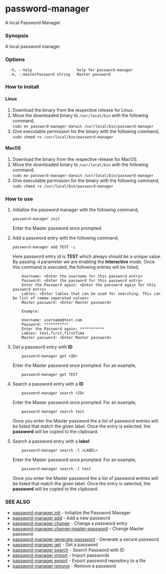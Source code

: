 # password-manager

A local Password Manager

### Synopsis

A local password manager

### Options

```
  -h, --help                    help for password-manager
  -m, --masterPassword string   Master password
```

### How to install

#### Linux

1. Download the binary from the respective release for Linux.
1. Move the downloaded binary to `/usr/local/bin` with the following command,         
     ```sudo mv password-manager-darwin /usr/local/bin/password-manager```
1. Give executable permission for the binary with the following command,  
    ```sudo chmod +x /usr/local/bin/password-manager```

#### MacOS

1. Download the binary from the respective release for MacOS.
1. Move the downloaded binary to `/usr/local/bin` with the following command,         
     ```sudo mv password-manager-darwin /usr/local/bin/password-manager```
1. Give executable permission for the binary with the following command,  
    ```sudo chmod +x /usr/local/bin/password-manager```
    
### How to use

1. Initialize the password manager with the following command,
    ```$xslt
    password-manager init
    ```
    Enter the Master password once prompted.
    
2. Add a password entry with the following command,
    ```$xslt
    password-manager add TEST -i
    ```
    Here password entry id is **TEST** which always should be a unique value. By passing **-i** parameter we are enabling
    the **Interactive** mode. Once this command is executed, the following entries will be listed,
    
    ```$xslt
        Username: <Enter the username for this password entry>
        Password: <Enter the password for this password entry>
        Enter the Password again: <Enter the password again for this password entry>
        Lables: <Enter lables that can be used for searching. This can be list of comma seperated values>
        Master password: <Enter Master password>
        
        Example:
        
        Username: username@test.com
        Password: ***********
        Enter the Password again: ***********
        Lables: test,first,firstTime
        Master password: <Enter Master password>
    ```

1. Get a password entry with **ID**
    ```$xslt
        password-manager get <ID> 
    ```     
    Enter the Master password once prompted. For an example,
    ```$xslt
        password-manager get TEST
    ```
1. Search a password entry with a **ID**
    ```$xslt
        password-manager search <ID>
    ```
    Enter the Master password once prompted. For an example,
    ```$xslt
        password-manager search test
    ```
    Once you enter the Master password the a list of password entries will be listed that match the given label. Once the entry is selected, the **password** will be copied to the clipboard.
     
1. Search a password entry with a **label**
    ```$xslt
        password-manager search -l <LABEL>
    ```
    Enter the Master password once prompted. For an example,
    ```$xslt
        password-manager search -l test
    ```
    Once you enter the Master password the a list of password entries will be listed that match the given label. Once the entry is selected, the **password** will be copied to the clipboard.
     
### SEE ALSO

* [password-manager init](doc/password-manager_init.md)	 - Initialize the Password Manager
* [password-manager add](doc/password-manager_add.md)	 - Add a new password
* [password-manager change](doc/password-manager_change.md)	 - Change a password entry
* [password-manager change-master-password](doc/password-manager_change-master-password.md)	 - Change Master password
* [password-manager generate-password](doc/password-manager_generate-password.md)	 - Generate a secure password
* [password-manager get](doc/password-manager_get.md)	 - Get a password
* [password-manager search](password-manager_search.md)	 - Search Password with ID
* [password-manager import](doc/password-manager_import.md)	 - Import passwords
* [password-manager export](doc/password-manager_export.md)	 - Export password repository to a file
* [password-manager remove](doc/password-manager_remove.md)	 - Remove a password



